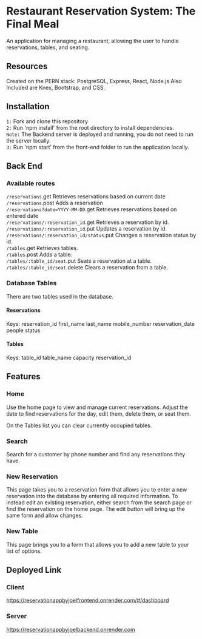# Restaurant Reservation System: The Final Meal
An application for managing a restaurant, allowing the user to handle reservations, tables, and seating.

## Resources
Created on the PERN stack: PostgreSQL, Express, React, Node.js
Also Included are Knex, Bootstrap, and CSS.

## Installation

`1:` Fork and clone this repository <br />
`2:` Run 'npm install' from the root directory to install dependencies. <br />
`Note:` The Backend server is deployed and running, you do not need to run the server locally. <br />
`3:` Run 'npm start' from the front-end folder to run the application locally. <br />

## Back End

### Available routes
`/reservations`.get Retrieves reservations based on current date <br />
`/reservations`.post Adds a reservation <br />
`/reservations?date=YYYY-MM-DD`.get Retrieves reservations based on entered date <br />
`/reservations/:reservation_id`.get Retrieves a reservation by id. <br />
`/reservations/:reservation_id`.put Updates a reservation by id. <br />
`/reservations/:reservation_id/status`.put Changes a reservation status by id. <br />
`/tables`.get Retrieves tables. <br />
`/tables`.post Adds a table. <br />
`/tables/:table_id/seat`.put Seats a reservation at a table. <br />
`/tables/:table_id/seat`.delete Clears a reservation from a table.

### Database Tables

There are two tables used in the database.

#### Reservations
Keys:
reservation_id
first_name
last_name
mobile_number
reservation_date
people
status

#### Tables
Keys:
table_id
table_name
capacity
reservation_id

## Features

### Home
Use the home page to view and manage current reservations. Adjust the date to find reservations for the day, edit them, delete them, or seat them. 

On the Tables list you can clear currently occupied tables.

### Search
Search for a customer by phone number and find any reservations they have.

### New Reservation
This page takes you to a reservation form that allows you to enter a new reservation into the database by entering all required information. To instead edit an existing reservation, either search from the search page or find the reservation on the home page. The edit button will bring up the same form and allow changes.

### New Table
This page brings you to a form that allows you to add a new table to your list of options.

## Deployed Link

### Client
https://reservationappbyjoelfrontend.onrender.com/#/dashboard

### Server
https://reservationappbyjoelbackend.onrender.com
